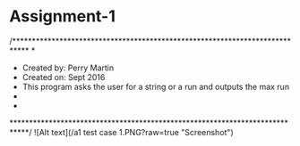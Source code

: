 # Assignment-1
/****************************************************************************
 *
 * Created by: Perry Martin
 * Created on: Sept 2016
 * This program asks the user for a string or a run and outputs the max run
 *     
 *
 ****************************************************************************/
![Alt text](/a1 test case 1.PNG?raw=true "Screenshot")


